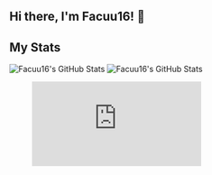 ## Hi there, I'm Facuu16! 👋

## My Stats
<img src="https://github-readme-stats.vercel.app/api?username=Facuu16&theme=tokyonight&show_icons=true&hide_border=true&count_private=true" alt="Facuu16's GitHub Stats" />
<img src="https://github-readme-stats.vercel.app/api/top-langs/?username=Facuu16&theme=tokyonight&show_icons=true&hide_border=true&layout=compact" alt="Facuu16's GitHub Stats" />

<figure><embed src="https://wakatime.com/share/@7f1ff6fd-9274-4fcc-95b6-dd473382732c/8e3eb3b1-eb82-4612-8fd9-8b5b5adbc1c3.svg"></embed></figure>
